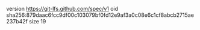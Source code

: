 version https://git-lfs.github.com/spec/v1
oid sha256:879daac6fcc9df00c103079bf0fd12e9af3a0c08e6c1cf8abcb2715ae237b42f
size 19
